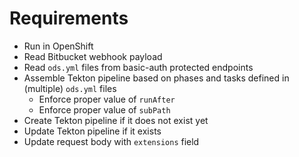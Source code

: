 # Requirements

* Run in OpenShift
* Read Bitbucket webhook payload
* Read `ods.yml` files from basic-auth protected endpoints
* Assemble Tekton pipeline based on phases and tasks defined in (multiple) `ods.yml` files
    * Enforce proper value of `runAfter`
    * Enforce proper value of `subPath`
* Create Tekton pipeline if it does not exist yet
* Update Tekton pipeline if it exists
* Update request body with `extensions` field

